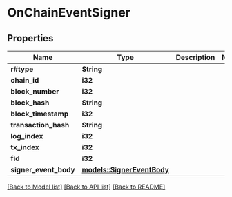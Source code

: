# OnChainEventSigner

## Properties

Name | Type | Description | Notes
------------ | ------------- | ------------- | -------------
**r#type** | **String** |  | 
**chain_id** | **i32** |  | 
**block_number** | **i32** |  | 
**block_hash** | **String** |  | 
**block_timestamp** | **i32** |  | 
**transaction_hash** | **String** |  | 
**log_index** | **i32** |  | 
**tx_index** | **i32** |  | 
**fid** | **i32** |  | 
**signer_event_body** | [**models::SignerEventBody**](SignerEventBody.md) |  | 

[[Back to Model list]](../README.md#documentation-for-models) [[Back to API list]](../README.md#documentation-for-api-endpoints) [[Back to README]](../README.md)


